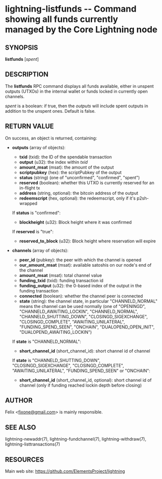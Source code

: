 lightning-listfunds -- Command showing all funds currently managed by the Core Lightning node
==========================================================================================

SYNOPSIS
--------

**listfunds** [*spent*]

DESCRIPTION
-----------

The **listfunds** RPC command displays all funds available, either in
unspent outputs (UTXOs) in the internal wallet or funds locked in
currently open channels.

*spent* is a boolean: if true, then the *outputs* will include spent outputs
in addition to the unspent ones. Default is false.

RETURN VALUE
------------

[comment]: # (GENERATE-FROM-SCHEMA-START)
On success, an object is returned, containing:
- **outputs** (array of objects):
  - **txid** (txid): the ID of the spendable transaction
  - **output** (u32): the index within *txid*
  - **amount_msat** (msat): the amount of the output
  - **scriptpubkey** (hex): the scriptPubkey of the output
  - **status** (string) (one of "unconfirmed", "confirmed", "spent")
  - **reserved** (boolean): whether this UTXO is currently reserved for an in-flight tx
  - **address** (string, optional): the bitcoin address of the output
  - **redeemscript** (hex, optional): the redeemscript, only if it's p2sh-wrapped

  If **status** is "confirmed":
    - **blockheight** (u32): Block height where it was confirmed

  If **reserved** is "true":
    - **reserved_to_block** (u32): Block height where reservation will expire
- **channels** (array of objects):
  - **peer_id** (pubkey): the peer with which the channel is opened
  - **our_amount_msat** (msat): available satoshis on our node's end of the channel
  - **amount_msat** (msat): total channel value
  - **funding_txid** (txid): funding transaction id
  - **funding_output** (u32): the 0-based index of the output in the funding transaction
  - **connected** (boolean): whether the channel peer is connected
  - **state** (string): the channel state, in particular "CHANNELD_NORMAL" means the channel can be used normally (one of "OPENINGD", "CHANNELD_AWAITING_LOCKIN", "CHANNELD_NORMAL", "CHANNELD_SHUTTING_DOWN", "CLOSINGD_SIGEXCHANGE", "CLOSINGD_COMPLETE", "AWAITING_UNILATERAL", "FUNDING_SPEND_SEEN", "ONCHAIN", "DUALOPEND_OPEN_INIT", "DUALOPEND_AWAITING_LOCKIN")

  If **state** is "CHANNELD_NORMAL":
    - **short_channel_id** (short_channel_id): short channel id of channel

  If **state** is "CHANNELD_SHUTTING_DOWN", "CLOSINGD_SIGEXCHANGE", "CLOSINGD_COMPLETE", "AWAITING_UNILATERAL", "FUNDING_SPEND_SEEN" or "ONCHAIN":
    - **short_channel_id** (short_channel_id, optional): short channel id of channel (only if funding reached lockin depth before closing)

[comment]: # (GENERATE-FROM-SCHEMA-END)

AUTHOR
------

Felix <<fixone@gmail.com>> is mainly responsible.

SEE ALSO
--------

lightning-newaddr(7), lightning-fundchannel(7), lightning-withdraw(7), lightning-listtransactions(7)

RESOURCES
---------

Main web site: <https://github.com/ElementsProject/lightning>

[comment]: # ( SHA256STAMP:fdc550a0ff11f6fbbf51c29340c0494077d831566ae7ab008cce4b93034a76c5)
